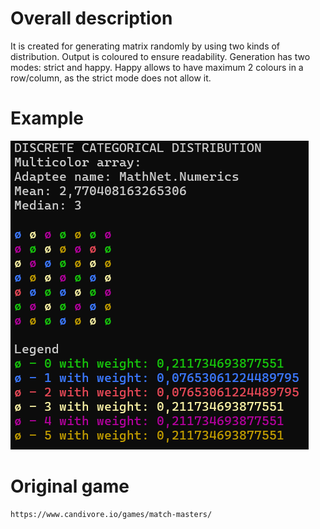 # Overall description
It is created for generating matrix randomly by using two kinds of distribution.
Output is coloured to ensure readability.
Generation has two modes: strict and happy.
Happy allows to have maximum 2 colours in a row/column, as the strict mode does not allow it.

# Example
![RESULT.png](./results/RESULT.png)

# Original game
```
https://www.candivore.io/games/match-masters/
```